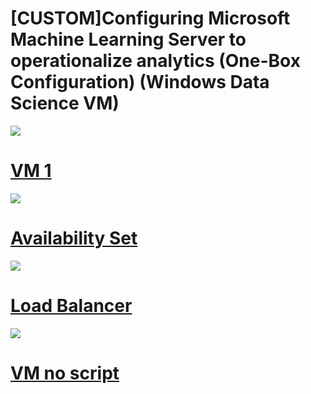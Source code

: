 # [CUSTOM]Configuring Microsoft Machine Learning Server to operationalize analytics (One-Box Configuration) (Windows Data Science VM)

<a href="https://portal.azure.com/#create/Microsoft.Template/uri/https%3A%2F%2Fraw.githubusercontent.com%2Fthdotnet%2Fone-box-windows-dsvm%2Fmaster%2Fazuredeploy.json" target="_blank">
    <img src="http://azuredeploy.net/deploybutton.png" /> 
    <div><h1>VM 1</h1></div>
</a>

<a href="https://portal.azure.com/#create/Microsoft.Template/uri/https%3A%2F%2Fraw.githubusercontent.com%2Fthdotnet%2Fone-box-windows-dsvm%2Fmaster%2Favailabilityset.json" target="_blank">
    <img src="http://azuredeploy.net/deploybutton.png" /> 
    <div><h1>Availability Set</h1></div>
</a>

<a href="https://portal.azure.com/#create/Microsoft.Template/uri/https%3A%2F%2Fraw.githubusercontent.com%2Fthdotnet%2Fone-box-windows-dsvm%2Fmaster%2Floadbalancer.json" target="_blank">
    <img src="http://azuredeploy.net/deploybutton.png" /> 
    <div><h1>Load Balancer</h1></div>
</a>

<a href="https://portal.azure.com/#create/Microsoft.Template/uri/https%3A%2F%2Fraw.githubusercontent.com%2Fthdotnet%2Fone-box-windows-dsvm%2Fmaster%2Fazuredeploynops.json" target="_blank">
    <img src="http://azuredeploy.net/deploybutton.png" /> 
    <div><h1>VM no script</h1></div>
</a>


